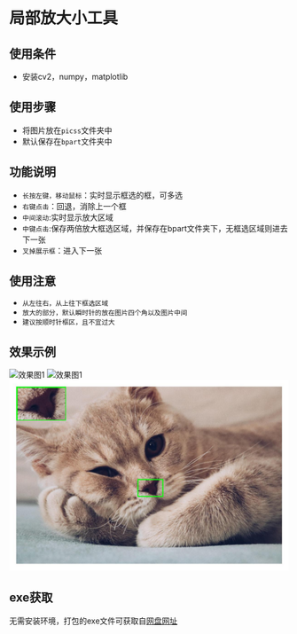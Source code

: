 # 局部放大小工具

## 使用条件
 - 安装cv2，numpy，matplotlib


## 使用步骤
- 将图片放在`picss`文件夹中
- 默认保存在`bpart`文件夹中

## 功能说明
- `长按左键，移动鼠标`：实时显示框选的框，可多选
- `右键点击`：回退，消除上一个框
- `中间滚动`:实时显示放大区域
- `中键点击`:保存两倍放大框选区域，并保存在bpart文件夹下，无框选区域则进去下一张
- `叉掉展示框`：进入下一张  

## 使用注意
- `从左往右，从上往下框选区域`
- `放大的部分，默认瞬时针的放在图片四个角以及图片中间`
- `建议按顺时针框区，且不宜过大`

## 效果示例
![效果图1](./readmepic/cat_move.gif)
![效果图1](./readmepic/cat_rectange.gif)
![效果图2](./readmepic/2.jpeg)
## exe获取
无需安装环境，打包的exe文件可获取自[网盘网址](https://pan.baidu.com/s/1x7QJ2drYH8nsEcOByLf8Zw?pwd=iivj)


